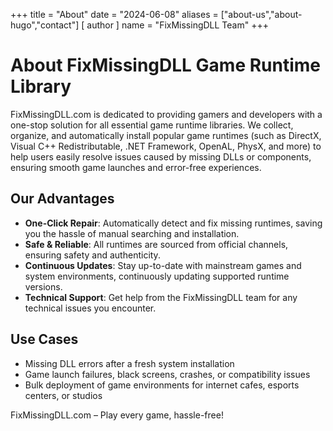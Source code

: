 +++
title = "About"
date = "2024-06-08"
aliases = ["about-us","about-hugo","contact"]
[ author ]
  name = "FixMissingDLL Team"
+++

# About FixMissingDLL Game Runtime Library

FixMissingDLL.com is dedicated to providing gamers and developers with a one-stop solution for all essential game runtime libraries. We collect, organize, and automatically install popular game runtimes (such as DirectX, Visual C++ Redistributable, .NET Framework, OpenAL, PhysX, and more) to help users easily resolve issues caused by missing DLLs or components, ensuring smooth game launches and error-free experiences.

## Our Advantages
- **One-Click Repair**: Automatically detect and fix missing runtimes, saving you the hassle of manual searching and installation.
- **Safe & Reliable**: All runtimes are sourced from official channels, ensuring safety and authenticity.
- **Continuous Updates**: Stay up-to-date with mainstream games and system environments, continuously updating supported runtime versions.
- **Technical Support**: Get help from the FixMissingDLL team for any technical issues you encounter.

## Use Cases
- Missing DLL errors after a fresh system installation
- Game launch failures, black screens, crashes, or compatibility issues
- Bulk deployment of game environments for internet cafes, esports centers, or studios

FixMissingDLL.com – Play every game, hassle-free! 